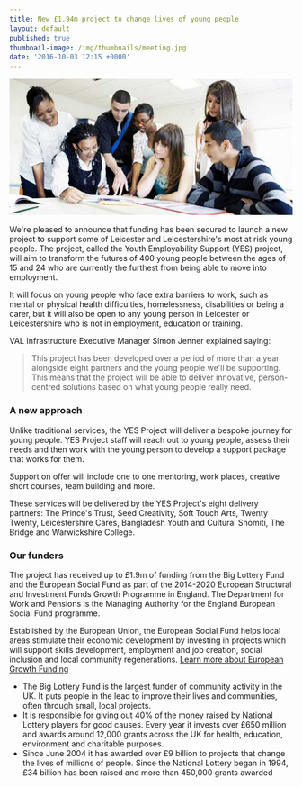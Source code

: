 ```yaml
---
title: New £1.94m project to change lives of young people
layout: default
published: true
thumbnail-image: /img/thumbnails/meeting.jpg
date: '2016-10-03 12:15 +0000'
---
```


![Alt text](/img/meeting.jpg)

We're pleased to announce that funding has been secured to launch a new project to support some of Leicester and Leicestershire's most at risk young people. The project, called the Youth Employability Support (YES) project, will aim to transform the futures of 400 young people between the ages of 15 and 24 who are currently the furthest from being able to move into employment.

It will focus on young people who face extra barriers to work, such as mental or physical health difficulties, homelessness, disabilities or being a carer, but it will also be open to any young person in Leicester or Leicestershire who is not in employment, education or training.

VAL Infrastructure Executive Manager Simon Jenner explained saying:

> This project has been developed over a period of more than a year alongside eight partners and the young people we'll be supporting. This means that the project will be able to deliver innovative, person-centred solutions based on what young people really need.

### A new approach

Unlike traditional services, the YES Project will deliver a bespoke journey for young people. YES Project staff will reach out to young people, assess their needs and then work with the young person to develop a support package that works for them.

Support on offer will include one to one mentoring, work places, creative short courses, team building and more.

These services will be delivered by the YES Project's eight delivery partners: The Prince's Trust, Seed Creativity, Soft Touch Arts, Twenty Twenty, Leicestershire Cares, Bangladesh Youth and Cultural Shomiti, The Bridge and Warwickshire College.

### Our funders

The project has received up to £1.9m of funding from the Big Lottery Fund and the European Social Fund as part of the 2014-2020 European Structural and Investment Funds Growth Programme in England. The Department for Work and Pensions is the Managing Authority for the England European Social Fund programme.

Established by the European Union, the European Social Fund helps local areas stimulate their economic development by investing in projects which will support skills development, employment and job creation, social inclusion and local community regenerations. [Learn more about European Growth Funding](https://www.gov.uk/european-growth-funding)

* The Big Lottery Fund is the largest funder of community activity in the UK. It puts people in the lead to improve their lives and communities, often through small, local projects.
* It is responsible for giving out 40% of the money raised by National Lottery players for good causes. Every year it invests over £650 million and awards around 12,000 grants across the UK for health, education, environment and charitable purposes.
* Since June 2004 it has awarded over £9 billion to projects that change the lives of millions of people. Since the National Lottery began in 1994, £34 billion has been raised and more than 450,000 grants awarded
